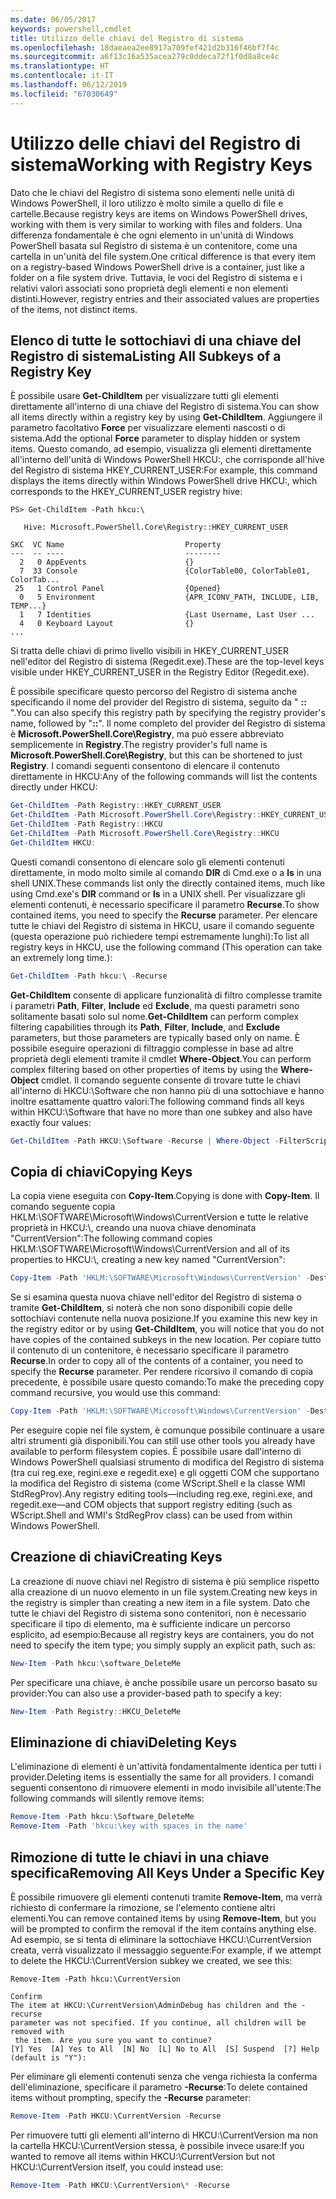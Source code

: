 ```yaml
---
ms.date: 06/05/2017
keywords: powershell,cmdlet
title: Utilizzo delle chiavi del Registro di sistema
ms.openlocfilehash: 18daeaea2ee8917a709fef421d2b316f46bf7f4c
ms.sourcegitcommit: a6f13c16a535acea279c0ddeca72f1f0d8a8ce4c
ms.translationtype: HT
ms.contentlocale: it-IT
ms.lasthandoff: 06/12/2019
ms.locfileid: "67030649"
---
```

# <a name="working-with-registry-keys"></a><span data-ttu-id="37b32-103">Utilizzo delle chiavi del Registro di sistema</span><span class="sxs-lookup"><span data-stu-id="37b32-103">Working with Registry Keys</span></span>

<span data-ttu-id="37b32-104">Dato che le chiavi del Registro di sistema sono elementi nelle unità di Windows PowerShell, il loro utilizzo è molto simile a quello di file e cartelle.</span><span class="sxs-lookup"><span data-stu-id="37b32-104">Because registry keys are items on Windows PowerShell drives, working with them is very similar to working with files and folders.</span></span> <span data-ttu-id="37b32-105">Una differenza fondamentale è che ogni elemento in un'unità di Windows PowerShell basata sul Registro di sistema è un contenitore, come una cartella in un'unità del file system.</span><span class="sxs-lookup"><span data-stu-id="37b32-105">One critical difference is that every item on a registry-based Windows PowerShell drive is a container, just like a folder on a file system drive.</span></span> <span data-ttu-id="37b32-106">Tuttavia, le voci del Registro di sistema e i relativi valori associati sono proprietà degli elementi e non elementi distinti.</span><span class="sxs-lookup"><span data-stu-id="37b32-106">However, registry entries and their associated values are properties of the items, not distinct items.</span></span>

## <a name="listing-all-subkeys-of-a-registry-key"></a><span data-ttu-id="37b32-107">Elenco di tutte le sottochiavi di una chiave del Registro di sistema</span><span class="sxs-lookup"><span data-stu-id="37b32-107">Listing All Subkeys of a Registry Key</span></span>

<span data-ttu-id="37b32-108">È possibile usare **Get-ChildItem** per visualizzare tutti gli elementi direttamente all'interno di una chiave del Registro di sistema.</span><span class="sxs-lookup"><span data-stu-id="37b32-108">You can show all items directly within a registry key by using **Get-ChildItem**.</span></span> <span data-ttu-id="37b32-109">Aggiungere il parametro facoltativo **Force** per visualizzare elementi nascosti o di sistema.</span><span class="sxs-lookup"><span data-stu-id="37b32-109">Add the optional **Force** parameter to display hidden or system items.</span></span> <span data-ttu-id="37b32-110">Questo comando, ad esempio, visualizza gli elementi direttamente all'interno dell'unità di Windows PowerShell HKCU:, che corrisponde all'hive del Registro di sistema HKEY_CURRENT_USER:</span><span class="sxs-lookup"><span data-stu-id="37b32-110">For example, this command displays the items directly within Windows PowerShell drive HKCU:, which corresponds to the HKEY_CURRENT_USER registry hive:</span></span>

```
PS> Get-ChildItem -Path hkcu:\

   Hive: Microsoft.PowerShell.Core\Registry::HKEY_CURRENT_USER

SKC  VC Name                           Property
---  -- ----                           --------
  2   0 AppEvents                      {}
  7  33 Console                        {ColorTable00, ColorTable01, ColorTab...
 25   1 Control Panel                  {Opened}
  0   5 Environment                    {APR_ICONV_PATH, INCLUDE, LIB, TEMP...}
  1   7 Identities                     {Last Username, Last User ...
  4   0 Keyboard Layout                {}
...
```

<span data-ttu-id="37b32-111">Si tratta delle chiavi di primo livello visibili in HKEY_CURRENT_USER nell'editor del Registro di sistema (Regedit.exe).</span><span class="sxs-lookup"><span data-stu-id="37b32-111">These are the top-level keys visible under HKEY_CURRENT_USER in the Registry Editor (Regedit.exe).</span></span>

<span data-ttu-id="37b32-112">È possibile specificare questo percorso del Registro di sistema anche specificando il nome del provider del Registro di sistema, seguito da " **::** ".</span><span class="sxs-lookup"><span data-stu-id="37b32-112">You can also specify this registry path by specifying the registry provider's name, followed by "**::**".</span></span> <span data-ttu-id="37b32-113">Il nome completo del provider del Registro di sistema è **Microsoft.PowerShell.Core\\Registry**, ma può essere abbreviato semplicemente in **Registry**.</span><span class="sxs-lookup"><span data-stu-id="37b32-113">The registry provider's full name is **Microsoft.PowerShell.Core\\Registry**, but this can be shortened to just **Registry**.</span></span> <span data-ttu-id="37b32-114">I comandi seguenti consentono di elencare il contenuto direttamente in HKCU:</span><span class="sxs-lookup"><span data-stu-id="37b32-114">Any of the following commands will list the contents directly under HKCU:</span></span>

```powershell
Get-ChildItem -Path Registry::HKEY_CURRENT_USER
Get-ChildItem -Path Microsoft.PowerShell.Core\Registry::HKEY_CURRENT_USER
Get-ChildItem -Path Registry::HKCU
Get-ChildItem -Path Microsoft.PowerShell.Core\Registry::HKCU
Get-ChildItem HKCU:
```

<span data-ttu-id="37b32-115">Questi comandi consentono di elencare solo gli elementi contenuti direttamente, in modo molto simile al comando **DIR** di Cmd.exe o a **ls** in una shell UNIX.</span><span class="sxs-lookup"><span data-stu-id="37b32-115">These commands list only the directly contained items, much like using Cmd.exe's **DIR** command or **ls** in a UNIX shell.</span></span> <span data-ttu-id="37b32-116">Per visualizzare gli elementi contenuti, è necessario specificare il parametro **Recurse**.</span><span class="sxs-lookup"><span data-stu-id="37b32-116">To show contained items, you need to specify the **Recurse** parameter.</span></span> <span data-ttu-id="37b32-117">Per elencare tutte le chiavi del Registro di sistema in HKCU, usare il comando seguente (questa operazione può richiedere tempi estremamente lunghi):</span><span class="sxs-lookup"><span data-stu-id="37b32-117">To list all registry keys in HKCU, use the following command (This operation can take an extremely long time.):</span></span>

```powershell
Get-ChildItem -Path hkcu:\ -Recurse
```

<span data-ttu-id="37b32-118">**Get-ChildItem** consente di applicare funzionalità di filtro complesse tramite i parametri **Path**, **Filter**, **Include** ed **Exclude**, ma questi parametri sono solitamente basati solo sul nome.</span><span class="sxs-lookup"><span data-stu-id="37b32-118">**Get-ChildItem** can perform complex filtering capabilities through its **Path**, **Filter**, **Include**, and **Exclude** parameters, but those parameters are typically based only on name.</span></span> <span data-ttu-id="37b32-119">È possibile eseguire operazioni di filtraggio complesse in base ad altre proprietà degli elementi tramite il cmdlet **Where-Object**.</span><span class="sxs-lookup"><span data-stu-id="37b32-119">You can perform complex filtering based on other properties of items by using the **Where-Object** cmdlet.</span></span> <span data-ttu-id="37b32-120">Il comando seguente consente di trovare tutte le chiavi all'interno di HKCU:\\Software che non hanno più di una sottochiave e hanno inoltre esattamente quattro valori:</span><span class="sxs-lookup"><span data-stu-id="37b32-120">The following command finds all keys within HKCU:\\Software that have no more than one subkey and also have exactly four values:</span></span>

```powershell
Get-ChildItem -Path HKCU:\Software -Recurse | Where-Object -FilterScript {($_.SubKeyCount -le 1) -and ($_.ValueCount -eq 4) }
```

## <a name="copying-keys"></a><span data-ttu-id="37b32-121">Copia di chiavi</span><span class="sxs-lookup"><span data-stu-id="37b32-121">Copying Keys</span></span>

<span data-ttu-id="37b32-122">La copia viene eseguita con **Copy-Item**.</span><span class="sxs-lookup"><span data-stu-id="37b32-122">Copying is done with **Copy-Item**.</span></span> <span data-ttu-id="37b32-123">Il comando seguente copia HKLM:\\SOFTWARE\\Microsoft\\Windows\\CurrentVersion e tutte le relative proprietà in HKCU:\\, creando una nuova chiave denominata "CurrentVersion":</span><span class="sxs-lookup"><span data-stu-id="37b32-123">The following command copies HKLM:\\SOFTWARE\\Microsoft\\Windows\\CurrentVersion and all of its properties to HKCU:\\, creating a new key named "CurrentVersion":</span></span>

```powershell
Copy-Item -Path 'HKLM:\SOFTWARE\Microsoft\Windows\CurrentVersion' -Destination hkcu:
```

<span data-ttu-id="37b32-124">Se si esamina questa nuova chiave nell'editor del Registro di sistema o tramite **Get-ChildItem**, si noterà che non sono disponibili copie delle sottochiavi contenute nella nuova posizione.</span><span class="sxs-lookup"><span data-stu-id="37b32-124">If you examine this new key in the registry editor or by using **Get-ChildItem**, you will notice that you do not have copies of the contained subkeys in the new location.</span></span> <span data-ttu-id="37b32-125">Per copiare tutto il contenuto di un contenitore, è necessario specificare il parametro **Recurse**.</span><span class="sxs-lookup"><span data-stu-id="37b32-125">In order to copy all of the contents of a container, you need to specify the **Recurse** parameter.</span></span> <span data-ttu-id="37b32-126">Per rendere ricorsivo il comando di copia precedente, è possibile usare questo comando:</span><span class="sxs-lookup"><span data-stu-id="37b32-126">To make the preceding copy command recursive, you would use this command:</span></span>

```powershell
Copy-Item -Path 'HKLM:\SOFTWARE\Microsoft\Windows\CurrentVersion' -Destination hkcu: -Recurse
```

<span data-ttu-id="37b32-127">Per eseguire copie nel file system, è comunque possibile continuare a usare altri strumenti già disponibili.</span><span class="sxs-lookup"><span data-stu-id="37b32-127">You can still use other tools you already have available to perform filesystem copies.</span></span> <span data-ttu-id="37b32-128">È possibile usare dall'interno di Windows PowerShell qualsiasi strumento di modifica del Registro di sistema (tra cui reg.exe, regini.exe e regedit.exe) e gli oggetti COM che supportano la modifica del Registro di sistema (come WScript.Shell e la classe WMI StdRegProv).</span><span class="sxs-lookup"><span data-stu-id="37b32-128">Any registry editing tools—including reg.exe, regini.exe, and regedit.exe—and COM objects that support registry editing (such as WScript.Shell and WMI's StdRegProv class) can be used from within Windows PowerShell.</span></span>

## <a name="creating-keys"></a><span data-ttu-id="37b32-129">Creazione di chiavi</span><span class="sxs-lookup"><span data-stu-id="37b32-129">Creating Keys</span></span>

<span data-ttu-id="37b32-130">La creazione di nuove chiavi nel Registro di sistema è più semplice rispetto alla creazione di un nuovo elemento in un file system.</span><span class="sxs-lookup"><span data-stu-id="37b32-130">Creating new keys in the registry is simpler than creating a new item in a file system.</span></span> <span data-ttu-id="37b32-131">Dato che tutte le chiavi del Registro di sistema sono contenitori, non è necessario specificare il tipo di elemento, ma è sufficiente indicare un percorso esplicito, ad esempio:</span><span class="sxs-lookup"><span data-stu-id="37b32-131">Because all registry keys are containers, you do not need to specify the item type; you simply supply an explicit path, such as:</span></span>

```powershell
New-Item -Path hkcu:\software_DeleteMe
```

<span data-ttu-id="37b32-132">Per specificare una chiave, è anche possibile usare un percorso basato su provider:</span><span class="sxs-lookup"><span data-stu-id="37b32-132">You can also use a provider-based path to specify a key:</span></span>

```powershell
New-Item -Path Registry::HKCU_DeleteMe
```

## <a name="deleting-keys"></a><span data-ttu-id="37b32-133">Eliminazione di chiavi</span><span class="sxs-lookup"><span data-stu-id="37b32-133">Deleting Keys</span></span>

<span data-ttu-id="37b32-134">L'eliminazione di elementi è un'attività fondamentalmente identica per tutti i provider.</span><span class="sxs-lookup"><span data-stu-id="37b32-134">Deleting items is essentially the same for all providers.</span></span> <span data-ttu-id="37b32-135">I comandi seguenti consentono di rimuovere elementi in modo invisibile all'utente:</span><span class="sxs-lookup"><span data-stu-id="37b32-135">The following commands will silently remove items:</span></span>

```powershell
Remove-Item -Path hkcu:\Software_DeleteMe
Remove-Item -Path 'hkcu:\key with spaces in the name'
```

## <a name="removing-all-keys-under-a-specific-key"></a><span data-ttu-id="37b32-136">Rimozione di tutte le chiavi in una chiave specifica</span><span class="sxs-lookup"><span data-stu-id="37b32-136">Removing All Keys Under a Specific Key</span></span>

<span data-ttu-id="37b32-137">È possibile rimuovere gli elementi contenuti tramite **Remove-Item**, ma verrà richiesto di confermare la rimozione, se l'elemento contiene altri elementi.</span><span class="sxs-lookup"><span data-stu-id="37b32-137">You can remove contained items by using **Remove-Item**, but you will be prompted to confirm the removal if the item contains anything else.</span></span> <span data-ttu-id="37b32-138">Ad esempio, se si tenta di eliminare la sottochiave HKCU:\\CurrentVersion creata, verrà visualizzato il messaggio seguente:</span><span class="sxs-lookup"><span data-stu-id="37b32-138">For example, if we attempt to delete the HKCU:\\CurrentVersion subkey we created, we see this:</span></span>

```
Remove-Item -Path hkcu:\CurrentVersion

Confirm
The item at HKCU:\CurrentVersion\AdminDebug has children and the -recurse
parameter was not specified. If you continue, all children will be removed with
 the item. Are you sure you want to continue?
[Y] Yes  [A] Yes to All  [N] No  [L] No to All  [S] Suspend  [?] Help
(default is "Y"):
```

<span data-ttu-id="37b32-139">Per eliminare gli elementi contenuti senza che venga richiesta la conferma dell'eliminazione, specificare il parametro **-Recurse**:</span><span class="sxs-lookup"><span data-stu-id="37b32-139">To delete contained items without prompting, specify the **-Recurse** parameter:</span></span>

```powershell
Remove-Item -Path HKCU:\CurrentVersion -Recurse
```

<span data-ttu-id="37b32-140">Per rimuovere tutti gli elementi all'interno di HKCU:\\CurrentVersion ma non la cartella HKCU:\\CurrentVersion stessa, è possibile invece usare:</span><span class="sxs-lookup"><span data-stu-id="37b32-140">If you wanted to remove all items within HKCU:\\CurrentVersion but not HKCU:\\CurrentVersion itself, you could instead use:</span></span>

```powershell
Remove-Item -Path HKCU:\CurrentVersion\* -Recurse
```
